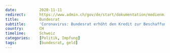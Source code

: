 ```yaml
---
date:          2020-11-11
redirect:      https://www.admin.ch/gov/de/start/dokumentation/medienmitteilungen.msg-id-81070.html
title:         Bundesrat
subtitle:      'Coronavirus: Bundesrat erhöht den Kredit zur Beschaffung von Covid-19-Impfstoff'
country:       CH
timeline:      Schweiz
categories:    [Politik, Impfung]
tags:          [bundesrat, geld]
---
```

